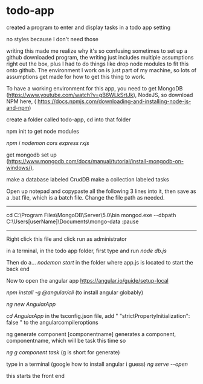 # todo-app
created a program to enter and display tasks in a todo app setting

no styles because I don't need those


writing this made me realize why it's so confusing sometimes to set up a github downloaded program, 
the writing just includes multiple assumptions right out the box, plus I had to do things like drop 
node modules to fit this onto github. The environment I work on is just part of my machine, so lots of 
assumptions get made for how to get this thing to work. 

To have a working environment for this app, you need to get MongoDB (https://www.youtube.com/watch?v=gB6WLkSrtJk), NodeJS, so download NPM here, ( https://docs.npmjs.com/downloading-and-installing-node-js-and-npm) 

create a folder called todo-app, cd into that folder



npm init to get node modules

*npm i nodemon cors express rxjs* 

get mongodb set up (https://www.mongodb.com/docs/manual/tutorial/install-mongodb-on-windows/),

make a database labeled CrudDB
make a collection labeled tasks

Open up notepad and copypaste all the following 3 lines into it, then save as a .bat file, which is a batch file. Change the file path as needed.

____
cd C:\Program Files\MongoDB\Server\5.0\bin
mongod.exe --dbpath C:\Users\[userName]\Documents\mongo-data
:pause
____
Right click this file and click run as administrator

in a terminal, in the todo app folder, first type and run
*node db.js*

Then do a...
*nodemon start* in the folder where app.js is located to start the back end

Now to open the angular app
https://angular.io/guide/setup-local

*npm install -g @angular/cli* (to install angular globably)

*ng new AngularApp*

*cd AngularApp*
in the tsconfig.json file, add " "strictPropertyInitialization": false " to the angularcompileroptions

ng generate component [componentname] generates a component, componentname, which will be task this time so 

*ng g component task*
(g is short for generate)

type in a terminal (google how to install angular i guess)
*ng serve --open* 

this starts the front end


